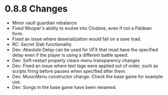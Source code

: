 # 0.8.8 Changes #

* Minor vault guardian rebalance
* Fixed Wooper's ability to evolve into Clodsire, even if not a Paldean form.
* Fixed an issue where deserialization would fail on a save load.
* RC: Secret Slab functionality
* Dev: Absolute Delay can be used for VFX that must have the specified delay even if the player is using a different battle speed.
* Dev: Soft-restart properly clears menu transparency changes
* Dev: Fixed an issue where text tags were applied out of order, such as scripts firing before pauses when specified after them.
* Dev: MusicMenu constructor change.  Check the base game for example use.
* Dev: Songs in the base game have been renamed.